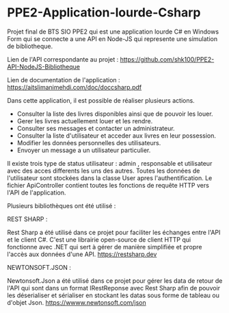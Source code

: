 # PPE2-Application-lourde-Csharp
Projet final de BTS SIO PPE2 qui est une application lourde C# en Windows Form qui se connecte a une API en Node-JS qui represente une simulation de bibliotheque.

Lien de l'API correspondante au projet : https://github.com/shk100/PPE2-API-NodeJS-Bibliotheque

Lien de documentation de l'application : https://aitslimanimehdi.com/doc/doccsharp.pdf

Dans cette application, il est possible de réaliser plusieurs actions.

- Consulter la liste des livres disponibles ainsi que de pouvoir les louer.
- Gerer les livres actuellement louer et les rendre.
- Consulter ses messages et contacter un administrateur.
- Consulter la liste d'utilisateur et acceder aux livres en leur possession.
- Modifier les données personnelles des utilisateurs.
- Envoyer un message a un utilisateur particulier.

Il existe trois type de status utilisateur : admin , responsable et utilisateur avec des acces differents les uns des autres.
Toutes les données de l'utilisateur sont stockées dans la classe User apres l'authentification.
Le fichier ApiController contient toutes les fonctions de requête HTTP vers l'API de l'application.


Plusieurs bibliothèques ont été utilisé :

REST SHARP :

Rest Sharp a été utilisé dans ce projet pour faciliter les échanges entre l'API et le client C#.
C'est une librairie open-source de client HTTP qui fonctionne avec .NET qui sert à gérer de manière simplifiée et propre l'accès aux données d'une API.
https://restsharp.dev


NEWTONSOFT.JSON :

Newtonsoft.Json a été utilisé dans ce projet pour gérer les data de retour de l'API qui sont dans un format IRestReponse avec Rest Sharp afin de pouvoir les déserialiser et sérialiser en stockant les datas sous forme de tableau ou d'objet Json.
https://wwww.newtonsoft.com/json



